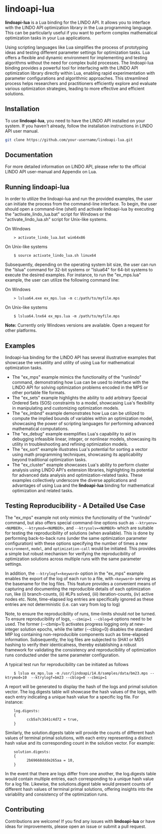 # lindoapi-lua

**lindoapi-lua** is a Lua binding for the LINDO API. It allows you to interface with the LINDO API optimization library in the Lua programming language. This can be particularly useful if you want to perform complex mathematical optimization tasks in your Lua applications.

Using scripting languages like Lua simplifies the process of prototyping ideas and testing different parameter settings for optimization tasks. Lua offers a flexible and dynamic environment for implementing and testing algorithms without the need for complex build processes. The lindoapi-lua binding provides a powerful tool for interfacing with the LINDO API optimization library directly within Lua, enabling rapid experimentation with parameter configurations and algorithmic approaches. This streamlined process helps researchers and practitioners efficiently explore and evaluate various optimization strategies, leading to more effective and efficient solutions.

## Installation

To use **lindoapi-lua**, you need to have the LINDO API installed on your system. If you haven't already, follow the installation instructions in LINDO API user manual.

   ```bash
   git clone https://github.com/your-username/lindoapi-lua.git
   ```     

## Documentation

For more detailed information on LINDO API, please refer to the official LINDO API user-manual and Appendix on Lua.


## Running lindoapi-lua

In order to utilize the lindoapi-lua and run the provided examples, the user can initiate the process from the command-line interface. To begin, the user should open a command-line (shell) and activate lindoapi-lua by executing the "activate_lindo_lua.bat" script for Windows or the "activate_lindo_lua.sh" script for Unix-like systems. 

On Windows

        > activate_lindo_lua.bat win64x86

On Unix-like systems

        $ source activate_lindo_lua.sh linux64

Subsequently, depending on the operating system bit size, the user can run the "lslua" command for 32-bit systems or "lslua64" for 64-bit systems to execute the desired examples. For instance, to run the "ex_mps.lua" example, the user can utilize the following command line:

On Windows

        > lslua64.exe ex_mps.lua -m c:/path/to/myfile.mps

On Unix-like systems

        $ lslua64.lnx64 ex_mps.lua -m /path/to/myfile.mps

**Note:** Currently only Windows versions are available. Open a request for other platforms.

## Examples

lindoapi-lua binding for the LINDO API has several illustrative examples that showcase the versatility and utility of using Lua for mathematical optimization tasks. 

- The "ex_mps" example mimics the functionality of the "runlindo" command, demonstrating how Lua can be used to interface with the LINDO API for solving optimization problems encoded in the MPS or other portable file formats.
- The "ex_sets" example highlights the ability to add arbitrary Special Ordered Sets (SOS) constraints to a model, showcasing Lua's flexibility in manipulating and customizing optimization models.
- The "ex_imbnd" example demonstrates how Lua can be utilized to compute the implied bounds of variables within an optimization model, showcasing the power of scripting languages for performing advanced mathematical computations.
- The "ex_debug" example exemplifies Lua's capability to aid in debugging infeasible linear, integer, or nonlinear models, showcasing its utility in troubleshooting and refining optimization models.
- The "ex_sort" example illustrates Lua's potential for sorting a vector using math programming techniques, showcasing its applicability beyond traditional optimization tasks.
- The "ex_cluster" example showcases Lua's ability to perform cluster analysis using LINDO API's extension libraries, highlighting its potential for advanced data analysis and optimization-related tasks. These examples collectively underscore the diverse applications and advantages of using Lua and the **lindoapi-lua** binding for mathematical optimization and related tasks.


## Testing Reproducibility - A Detailed Use Case

The "ex_mps" example not only mimics the functionality of the "runlindo" command, but also offers special command-line options such as `--ktryenv=<NUMBER>`, `--ktrymod=<NUMBER>`, and `--ktrysolv=<NUMBER>` which are suitable for testing the reproducibility of solutions (when available). This is done by performing back-to-back runs (under the same optimization parameter configuration) with these options specifying the number of times a new `environment`, `model`, and `optimization-call` would be initiated. This provides a simple but robust mechanism for verifying the reproducibility of optimization solutions across multiple runs with the same parameter settings. 

In addition, the `--ktrylogf=<keyword>` option in the "ex_mps" example enables the export of the log of each run to a file, with `<keyword>` serving as the basename for the log files. This feature provides a convenient means of capturing and documenting the reproducible details of each optimization run, like (i) branch-counts, (ii) #LPs solved, (iii) iteration-counts, (iv) active nodes etc. Note, time-elapsed log entries are specifically ignored as these entries are not deterministic (i.e. can vary from log to log)

Note, to ensure the reproducibility of runs, time-limits should *not* be turned. To ensure reproducibility of logs, `--cbmip=1 --cblog=0` options need to be used. The former (--cbmip=1) activates progress logging only at new-integer solution epochs, while the latter (--cblog=0) disables the standard MIP log containing non-reproducible components such as time-elapsed information. Subsequently, the log files are subjected to SHA1 or MD5 hashing to verify their identicalness, thereby establishing a robust framework for validating the consistency and reproducibility of optimization runs conducted under the same parameter configuration.

A typical test run for reproducibility can be initiated as follows

        $ lslua ex_mps.lua -m /usr/lindoapi/14.0/samples/data/bm23.mps --ktrymod=10  --ktrylogf=bm23 --cblog=0 --cbmip=1

A report will be generated to display the hash of the logs and primal solution vector. The log.digests table will showcase the hash values of the logs, with each entry indicating a unique hash value for a specific log file. For instance:

        log.digests:
        {
              ccb5a7c3d41c4d72 = true,
        }
        
Similarly, the solution.digests table will provide the counts of different hash values of terminal primal solutions, with each entry representing a distinct hash value and its corresponding count in the solution vector. For example:

        solution.digests:
        {
              2b69668ddde265aa = 10,
        }

In the event that there are logs differ from one another, the log.digests table would contain multiple entries, each corresponding to a unique hash value for a log file. Likewise, the solutions.digest table would present counts of different hash values of terminal primal solutions, offering insights into the variability and consistency of the optimization runs.

## Contributing

Contributions are welcome! If you find any issues with **lindoapi-lua** or have ideas for improvements, please open an issue or submit a pull request.

